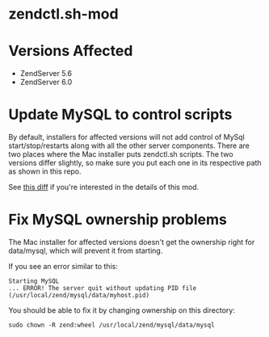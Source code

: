 zendctl.sh-mod
==============

# Versions Affected

* ZendServer 5.6
* ZendServer 6.0

# Update MySQL to control scripts 

By default, installers for affected versions will not add control of MySql start/stop/restarts along with all the other server components. There are two places where the Mac installer puts zendctl.sh scripts. The two versions differ slightly, so make sure you put each one in its respective path as shown in this repo.

See [this diff](https://github.com/jeremiahsmall/zendctl.sh-mod/commit/cd4c71a91b15bcc58c8223070493ecbfb31253ba) if you're interested in the details of this mod.

# Fix MySQL ownership problems

The Mac installer for affected versions doesn't get the ownership right for data/mysql, which will prevent it from starting.

If you see an error similar to this:

    Starting MySQL
    ... ERROR! The server quit without updating PID file (/usr/local/zend/mysql/data/myhost.pid)

You should be able to fix it by changing ownership on this directory:

    sudo chown -R zend:wheel /usr/local/zend/mysql/data/mysql